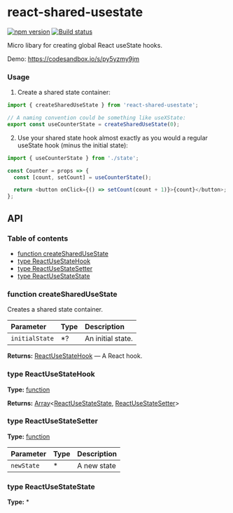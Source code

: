 # react-shared-usestate

[![npm version](https://badgen.net/npm/v/react-shared-usestate)](https://npm.im/react-shared-usestate) [![Build status](https://travis-ci.org/dburles/react-shared-usestate.svg?branch=master)](https://travis-ci.org/dburles/react-shared-usestate)

Micro libary for creating global React useState hooks.

Demo: <https://codesandbox.io/s/py5yzmy9jm>

### Usage

1. Create a shared state container:

```js
import { createSharedUseState } from 'react-shared-usestate';

// A naming convention could be something like useXState:
export const useCounterState = createSharedUseState(0);
```

2. Use your shared state hook almost exactly as you would a regular useState hook (minus the initial state):

```js
import { useCounterState } from './state';

const Counter = props => {
  const [count, setCount] = useCounterState();

  return <button onClick={() => setCount(count + 1)}>{count}</button>;
};
```

## API

### Table of contents

- [function createSharedUseState](#function-createsharedusestate)
- [type ReactUseStateHook](#type-reactusestatehook)
- [type ReactUseStateSetter](#type-reactusestatesetter)
- [type ReactUseStateState](#type-reactusestatestate)

### function createSharedUseState

Creates a shared state container.

| Parameter      | Type | Description       |
| :------------- | :--- | :---------------- |
| `initialState` | \*?  | An initial state. |

**Returns:** [ReactUseStateHook](#type-reactusestatehook) — A React hook.

### type ReactUseStateHook

**Type:** [function](https://mdn.io/function)

**Returns:** [Array](https://mdn.io/array)&lt;[ReactUseStateState](#type-reactusestatestate), [ReactUseStateSetter](#type-reactusestatesetter)>

### type ReactUseStateSetter

**Type:** [function](https://mdn.io/function)

| Parameter  | Type | Description |
| :--------- | :--- | :---------- |
| `newState` | \*   | A new state |

### type ReactUseStateState

**Type:** \*
